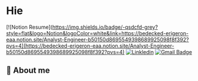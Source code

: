 
# Hie

[![Notion Resume](https://img.shields.io/badge/-qsdcfd-grey?style=flat&logo=Notion&logoColor=white&link=https://bedecked-erigeron-eaa.notion.site/Analyst-Engineer-b50150d8695549398689925098f8f392?pvs=4](https://bedecked-erigeron-eaa.notion.site/Analyst-Engineer-b50150d8695549398689925098f8f392?pvs=4) 
[![Linkledin](https://img.shields.io/badge/Linkledin-blue?style=flat&logoColor=white)](https://www.linkedin.com/in/%EC%84%B8%ED%98%84-%EC%9D%B4-b35aa8241/)
[![Gmail Badge](https://img.shields.io/badge/-leesehyun01@gmail.com-c14438?style=flat&logo=Gmail&logoColor=white&link=mailto:devcseo@gmail.com)](mailto:leesehyun01@gmail.com) 


## 💬 About me
